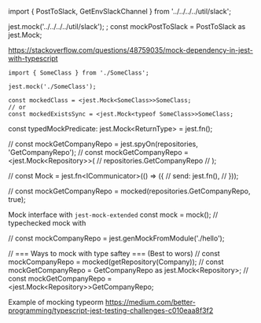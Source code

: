 import { PostToSlack, GetEnvSlackChannel } from '../../../../util/slack';

jest.mock('../../../../util/slack');
;
const mockPostToSlack = PostToSlack as jest.Mock;


https://stackoverflow.com/questions/48759035/mock-dependency-in-jest-with-typescript
```
import { SomeClass } from './SomeClass';

jest.mock('./SomeClass');

const mockedClass = <jest.Mock<SomeClass>>SomeClass;
// or
const mockedExistsSync = <jest.Mock<typeof SomeClass>>SomeClass;
```

const typedMockPredicate: jest.Mock<ReturnType<Predicate>> = jest.fn();

// const mockGetCompanyRepo = jest.spyOn(repositories, 'GetCompanyRepo');
// const mockGetCompanyRepo = <jest.Mock<Repository<Company>>>(
//   repositories.GetCompanyRepo
// );

// const Mock = jest.fn<ICommunicator<IEmail>>(() => ({
//   send: jest.fn(),
// }));

// const mockGetCompanyRepo = mocked(repositories.GetCompanyRepo, true);

Mock interface with `jest-mock-extended`
const mock = mock<SomeInterface>();
// typechecked mock with 

// const mockCompanyRepo = jest.genMockFromModule('./hello');

// === Ways to mock with type saftey === (Best to wors)
// const mockCompanyRepo = mocked(getRepository(Company));
// const mockGetCompanyRepo = GetCompanyRepo as jest.Mock<Repository<Company>>;
// const mockGetCompanyRepo = <jest.Mock<Repository<Company>>>GetCompanyRepo;

Example of mocking typeorm
https://medium.com/better-programming/typescript-jest-testing-challenges-c010eaa8f3f2